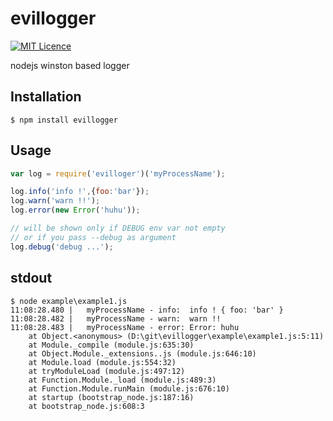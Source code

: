 # evillogger
[![MIT Licence](https://badges.frapsoft.com/os/mit/mit.svg?v=103)](https://opensource.org/licenses/mit-license.php)

nodejs winston based logger


Installation
------------
```
$ npm install evillogger
```


Usage
-----
```js
var log = require('evilloger')('myProcessName');

log.info('info !',{foo:'bar'});
log.warn('warn !!');
log.error(new Error('huhu'));

// will be shown only if DEBUG env var not empty
// or if you pass --debug as argument
log.debug('debug ...');
```

stdout
------
```console
$ node example\example1.js
11:08:28.480 |   myProcessName - info:  info ! { foo: 'bar' }
11:08:28.482 |   myProcessName - warn:  warn !!
11:08:28.483 |   myProcessName - error: Error: huhu
    at Object.<anonymous> (D:\git\evillogger\example\example1.js:5:11)
    at Module._compile (module.js:635:30)
    at Object.Module._extensions..js (module.js:646:10)
    at Module.load (module.js:554:32)
    at tryModuleLoad (module.js:497:12)
    at Function.Module._load (module.js:489:3)
    at Function.Module.runMain (module.js:676:10)
    at startup (bootstrap_node.js:187:16)
    at bootstrap_node.js:608:3
```